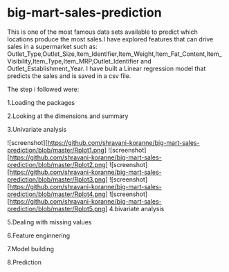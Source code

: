 # big-mart-sales-prediction
This is one of the most famous data sets available to predict which locations produce the most sales.I have explored features that can drive sales in a supermarket such as: Outlet_Type,Outlet_Size,Item_Identifier,Item_Weight,Item_Fat_Content,Item_Visibility,Item_Type,Item_MRP,Outlet_Identifier and Outlet_Establishment_Year.
I have built a Linear regression model that predicts the sales and is saved in a csv file.


The step i followed were:

1.Loading the packages

2.Looking at the dimensions and summary

3.Univariate analysis

![screenshot][https://github.com/shravani-koranne/big-mart-sales-prediction/blob/master/Rplot1.png]
![screenshot][https://github.com/shravani-koranne/big-mart-sales-prediction/blob/master/Rplot2.png]
![screenshot][https://github.com/shravani-koranne/big-mart-sales-prediction/blob/master/Rplot3.png]
![screenshot][https://github.com/shravani-koranne/big-mart-sales-prediction/blob/master/Rplot4.png]
![screenshot][https://github.com/shravani-koranne/big-mart-sales-prediction/blob/master/Rplot5.png]
4.bivariate analysis

5.Dealing with missing values

6.Feature enginnering

7.Model building

8.Prediction


